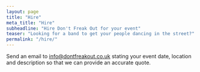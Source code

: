 ```yaml
---
layout: page
title: "Hire"
meta_title: "Hire"
subheadline: "Hire Don't Freak Out for your event"
teaser: "Looking for a band to get your people dancing in the street?"
permalink: "/hire/"
---
```


Send an email to <a href="mailto:info@dontfreakout.co.uk">info@dontfreakout.co.uk</a> stating your event date, location and description so that we can provide an accurate quote.
